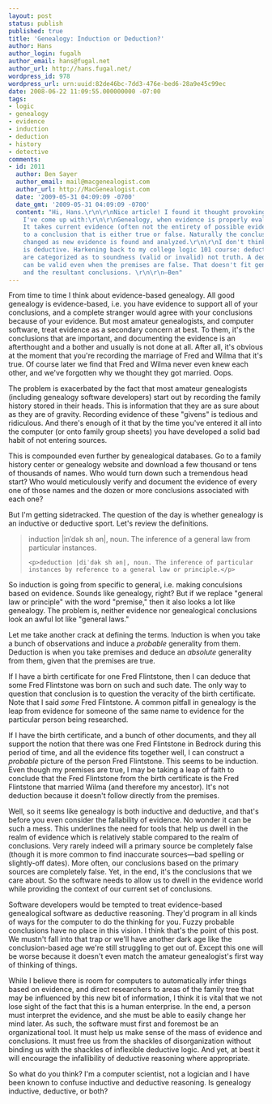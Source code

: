 ```yaml
---
layout: post
status: publish
published: true
title: 'Genealogy: Induction or Deduction?'
author: Hans
author_login: fugalh
author_email: hans@fugal.net
author_url: http://hans.fugal.net/
wordpress_id: 978
wordpress_url: urn:uuid:82de46bc-7dd3-476e-bed6-28a9e45c99ec
date: 2008-06-22 11:09:55.000000000 -07:00
tags:
- logic
- genealogy
- evidence
- induction
- deduction
- history
- detective
comments:
- id: 2011
  author: Ben Sayer
  author_email: mail@macgenealogist.com
  author_url: http://MacGenealogist.com
  date: '2009-05-31 04:09:09 -0700'
  date_gmt: '2009-05-31 04:09:09 -0700'
  content: "Hi, Hans.\r\n\r\nNice article! I found it thought provoking. Here's what
    I've come up with:\r\n\r\nGenealogy, when evidence is properly evaluated, is inductive.
    It takes current evidence (often not the entirety of possible evidence) and leads
    to a conclusion that is either true or false. Naturally the conclusion can be
    changed as new evidence is found and analyzed.\r\n\r\nI don't think genealogy
    is deductive. Harkening back to my college logic 101 course: deductive arguments
    are categorized as to soundness (valid or invalid) not truth. A deductive argument
    can be valid even when the premises are false. That doesn't fit genealogical research
    and the resultant conclusions. \r\n\r\n—Ben"
---
```

<p>From time to time I think about evidence-based genealogy. All good genealogy is evidence-based, i.e. you have evidence to support all of your conclusions, and a complete stranger would agree with your conclusions because of your evidence. But most amateur genealogists, and computer software, treat evidence as a secondary concern at best. To them, it's the conclusions that are important, and documenting the evidence is an afterthought and a bother and usually is not done at all. After all, it's obvious at the moment that you're recording the marriage of Fred and Wilma that it's true. Of course later we find that Fred and Wilma never even knew each other, and we've forgotten why we thought they got married. Oops.</p>

<p>The problem is exacerbated by the fact that most amateur genealogists (including genealogy software developers) start out by recording the family history stored in their heads. This is information that they are as sure about as they are of gravity. Recording evidence of these "givens" is tedious and ridiculous. And there's enough of it that by the time you've entered it all into the computer (or onto family group sheets) you have developed a solid bad habit of not entering sources.</p>

<p>This is compounded even further by genealogical databases. Go to a family history center or genealogy website and download a few thousand or tens of thousands of names. Who would turn down such a tremendous head start? Who would meticulously verify and document the evidence of every one of those names and the dozen or more conclusions associated with each one?</p>

<p>But I'm getting sidetracked. The question of the day is whether genealogy is an inductive or deductive sport. Let's review the definitions.</p>

<blockquote>
    <p>induction |inˈdək sh ən|, noun. The inference of a general law from particular instances.</p>

    <p>deduction |diˈdək sh ən|, noun. The inference of particular instances by reference to a general law or principle.</p>
</blockquote>

<p>So induction is going from specific to general, i.e. making conculsions based on evidence. Sounds like genealogy, right? But if we replace "general law or principle" with the word "premise," then it also looks a lot like genealogy. The problem is, neither evidence nor genealogical conclusions look an awful lot like "general laws."</p>

<p>Let me take another crack at defining the terms. Induction is when you take a bunch of observations and induce a <em>probable</em> generality from them. Deduction is when you take premises and deduce an <em>absolute</em> generality from them, given that the premises are true. </p>

<p>If I have a birth certificate for one Fred Flintstone, then I can deduce that some Fred Flintstone was born on such and such date. The only way to question that conclusion is to question the veracity of the birth certificate. Note that I said <em>some</em> Fred Flintstone. A common pitfall in genealogy is the leap from evidence for someone of the same name to evidence for the particular person being researched. </p>

<p>If I have the birth certificate, and a bunch of other documents, and they all support the notion that there was one Fred Flintstone in Bedrock during this period of time, and all the evidence fits together well, I can construct a <em>probable</em> picture of the person Fred Flintstone. This seems to be induction. Even though my premises are true, I may be taking a leap of faith to conclude that the Fred Flintstone from the birth certificate is the Fred Flintstone that married Wilma (and therefore my ancestor). It's not deduction because it doesn't follow directly from the premises.</p>

<p>Well, so it seems like genealogy is both inductive and deductive, and that's before you even consider the fallability of evidence. No wonder it can be such a mess. This underlines the need for tools that help us dwell in the realm of evidence which is relatively stable compared to the realm of conclusions. Very rarely indeed will a primary source be completely false (though it is more common to find inaccurate sources—bad spelling or slightly-off dates). More often, our conclusions based on the primary sources are completely false. Yet, in the end, it's the conclusions that we care about. So the software needs to allow us to dwell in the evidence world while providing the context of our current set of conclusions.</p>

<p>Software developers would be tempted to treat evidence-based genealogical software as deductive reasoning. They'd program in all kinds of ways for the computer to do the thinking for you. Fuzzy probable conclusions have no place in this vision. I think that's the point of this post. We mustn't fall into that trap or we'll have another dark age like the conclusion-based age we're still struggling to get out of. Except this one will be worse because it doesn't even match the amateur genealogist's first way of thinking of things. </p>

<p>While I believe there is room for computers to automatically infer things based on evidence, and direct researchers to areas of the family tree that may be influenced by this new bit of information, I think it is vital that we not lose sight of the fact that this is a human enterprise. In the end, a person must interpret the evidence, and she must be able to easily change her mind later. As such, the software must first and foremost be an organizational tool. It must help us make sense of the mass of evidence and conclusions. It must free us from the shackles of disorganization without binding us with the shackles of inflexible deductive logic. And yet, at best it will encourage the infallibility of deductive reasoning where appropriate.</p>

<p>So what do you think? I'm a computer scientist, not a logician and I have been known to confuse inductive and deductive reasoning. Is genealogy inductive, deductive, or both? </p>
